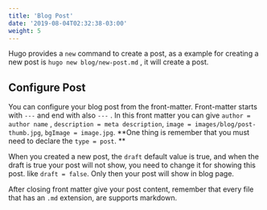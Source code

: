 ```yaml
---
title: 'Blog Post'
date: '2019-08-04T02:32:38-03:00'
weight: 5
---
```


Hugo provides a `new` command to create a post, as a example for creating a new post is `hugo new blog/new-post.md` , it will create a post.

## Configure Post

You can configure your blog post from the front-matter. Front-matter starts with `---` and end with also `---` . In this front matter you can give `author = author name` , `description = meta description`, `image = images/blog/post-thumb.jpg`, `bgImage = image.jpg`. \*\*One thing is remember that you must need to declare the `type = post`. \*\*

When you created a new post, the `draft` default value is true, and when the draft is true your post will not show, you need to change it for showing this post. like `draft = false`. Only then your post will show in blog page.

After closing front matter give your post content, remember that every file that has an `.md` extension, are supports markdown.
